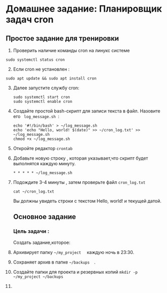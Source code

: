 # Домашнее задание: Планировщик задач cron
## Простое задание для тренировки 
1. Проверить наличие команды cron на линукс системе
 ```
sudo systemctl status cron
  ```
2. Если cron не установлен :
 ```
sudo apt update && sudo apt install cron
 ```
3. Далее запустите службу cron:
    ```
    sudo systemctl start cron
    sudo systemctl enable cron
     ``` 
4. Создайте простой bash-скрипт для записи текста в файл. Назовите его   ```  log_message.sh  ```:
   ```
   echo '#!/bin/bash' > ~/log_message.sh
   echo 'echo "Hello, world! $(date)" >> ~/cron_log.txt' >> ~/log_message.sh
   chmod +x ~/log_message.sh
   ```
5. Откройте редактор ``` crontab ```
6. Добавьте новую строку , которая указывает,что скрипт будет выполнятся каждую минуту.
   ```
   * * * * * ~/log_message.sh

   ```
7. Подождите 3-4 минуты , затем проверьте файл  ```cron_log.txt ```
    ```
   cat ~/cron_log.txt
    ```
   Вы должны увидеть строки с текстом Hello, world! и текущей датой.
   ## Основное задание
   ### Цель задачи :
   Создать задание,которое:
  1. Архивирует папку   ```~/my_project  ``` каждую ночь в 23:30.
  2. Сохраняет архив в папке   ```~/backups  ```.

  1. Создайте папки для проекта и резервных копий
     ```mkdir -p ~/my_project ~/backups```
  2.

   
  



